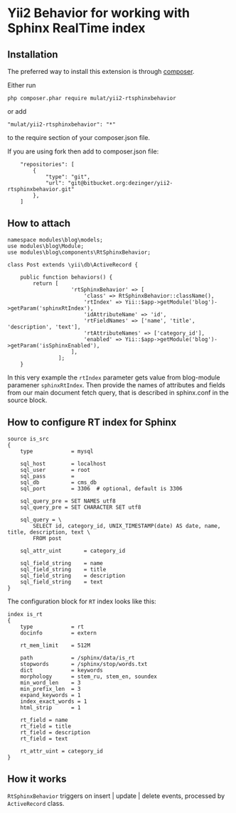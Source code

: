# Yii2 Behavior for working with Sphinx RealTime index


## Installation
The preferred way to install this extension is through [composer](https://getcomposer.org/).

Either run
~~~
php composer.phar require mulat/yii2-rtsphinxbehavior
~~~
or add
~~~
"mulat/yii2-rtsphinxbehavior": "*"
~~~
to the require section of your composer.json file.


If you are using fork then add to composer.json file:
~~~
    "repositories": [
        {
            "type": "git",
            "url": "git@bitbucket.org:dezinger/yii2-rtsphinxbehavior.git"
        },
    ]
~~~

## How to attach

```
namespace modules\blog\models;
use modules\blog\Module;
use modules\blog\components\RtSphinxBehavior;

class Post extends \yii\db\ActiveRecord {

    public function behaviors() {
        return [
                    'rtSphinxBehavior' => [
                        'class' => RtSphinxBehavior::className(),
                        'rtIndex' => Yii::$app->getModule('blog')->getParam('sphinxRtIndex'),
                        'idAttributeName' => 'id',
                        'rtFieldNames' => ['name', 'title', 'description', 'text'],
                        'rtAttributeNames' => ['category_id'],
                        'enabled' => Yii::$app->getModule('blog')->getParam('isSphinxEnabled'),
                    ],
                ];   
    }
```

In this very example the `rtIndex` parameter gets value from blog-module paramener `sphinxRtIndex`.
Then provide the names of attributes and fields from our main document fetch query, that is described in sphinx.conf in the source block.

## How to configure RT index for Sphinx

```
source is_src
{
	type			= mysql

	sql_host		= localhost
	sql_user		= root
	sql_pass		=
	sql_db			= cms_db
	sql_port		= 3306	# optional, default is 3306

	sql_query_pre = SET NAMES utf8
    sql_query_pre = SET CHARACTER SET utf8
	
	sql_query = \
		SELECT id, category_id, UNIX_TIMESTAMP(date) AS date, name, title, description, text \
		FROM post

	sql_attr_uint		= category_id
	
	sql_field_string    = name
	sql_field_string    = title
	sql_field_string    = description	
	sql_field_string    = text	
}
```

The configuration block for `RT` index looks like this:

```
index is_rt
{
	type			= rt
	docinfo			= extern
	
	rt_mem_limit	= 512M

	path			= /sphinx/data/is_rt
	stopwords		= /sphinx/stop/words.txt
	dict			= keywords
	morphology		= stem_ru, stem_en, soundex
	min_word_len	= 3
	min_prefix_len 	= 3
	expand_keywords	= 1
	index_exact_words = 1
	html_strip 		= 1
	
	rt_field = name 	
	rt_field = title
	rt_field = description
	rt_field = text
	
	rt_attr_uint = category_id
}
```

## How it works

`RtSphinxBehavior` triggers on insert | update | delete events, processed by `ActiveRecord` class.
